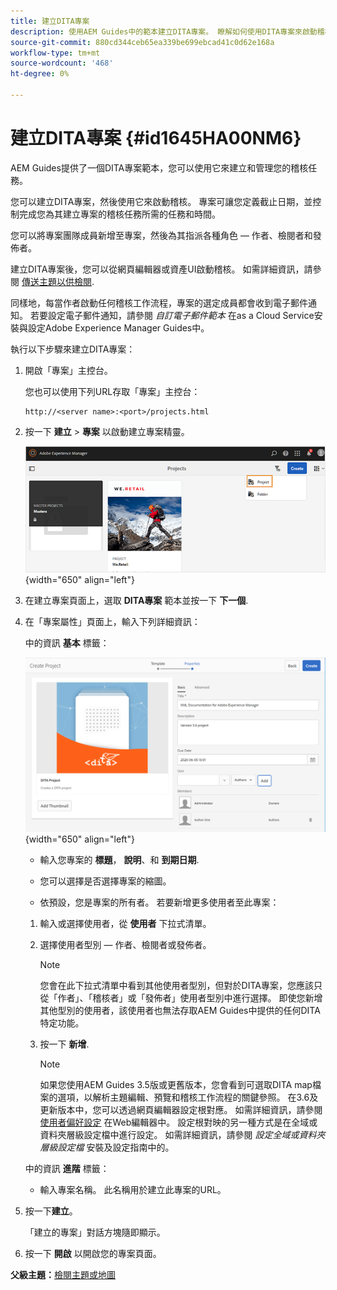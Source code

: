 ```yaml
---
title: 建立DITA專案
description: 使用AEM Guides中的範本建立DITA專案。 瞭解如何使用DITA專案來啟動稽核。
source-git-commit: 880cd344ceb65ea339be699ebcad41c0d62e168a
workflow-type: tm+mt
source-wordcount: '468'
ht-degree: 0%

---
```


# 建立DITA專案 {#id1645HA00NM6}

AEM Guides提供了一個DITA專案範本，您可以使用它來建立和管理您的稽核任務。

您可以建立DITA專案，然後使用它來啟動稽核。 專案可讓您定義截止日期，並控制完成您為其建立專案的稽核任務所需的任務和時間。

您可以將專案團隊成員新增至專案，然後為其指派各種角色 — 作者、檢閱者和發佈者。

建立DITA專案後，您可以從網頁編輯器或資產UI啟動稽核。 如需詳細資訊，請參閱 [傳送主題以供檢閱](review-send-topics-for-review.md#).

同樣地，每當作者啟動任何稽核工作流程，專案的選定成員都會收到電子郵件通知。 若要設定電子郵件通知，請參閱 *自訂電子郵件範本* 在as a Cloud Service安裝與設定Adobe Experience Manager Guides中。

執行以下步驟來建立DITA專案：

1. 開啟「專案」主控台。

   您也可以使用下列URL存取「專案」主控台：

   ```http
   http://<server name>:<port>/projects.html
   ```

1. 按一下 **建立** \> **專案** 以啟動建立專案精靈。

   ![](images/project-console-63.png){width="650" align="left"}

1. 在建立專案頁面上，選取 **DITA專案** 範本並按一下 **下一個**.

1. 在「專案屬性」頁面上，輸入下列詳細資訊：

   中的資訊 **基本** 標籤：

   ![](images/create-project.png){width="650" align="left"}

   - 輸入您專案的 **標題**， **說明**、和 **到期日期**.

   - 您可以選擇是否選擇專案的縮圖。

   - 依預設，您是專案的所有者。 若要新增更多使用者至此專案：

   1. 輸入或選擇使用者，從 **使用者** 下拉式清單。

   1. 選擇使用者型別 — 作者、檢閱者或發佈者。

      >[!NOTE]
      >
      >您會在此下拉式清單中看到其他使用者型別，但對於DITA專案，您應該只從「作者」、「稽核者」或「發佈者」使用者型別中進行選擇。 即使您新增其他型別的使用者，該使用者也無法存取AEM Guides中提供的任何DITA特定功能。

   1. 按一下 **新增**.

      >[!NOTE]
      >
      >如果您使用AEM Guides 3.5版或更舊版本，您會看到可選取DITA map檔案的選項，以解析主題編輯、預覽和稽核工作流程的關鍵參照。 在3.6及更新版本中，您可以透過網頁編輯器設定根對應。 如需詳細資訊，請參閱 [使用者偏好設定](web-editor-features.md#id2087G0P40SB) 在Web編輯器中。 設定根對映的另一種方式是在全域或資料夾層級設定檔中進行設定。 如需詳細資訊，請參閱 *設定全域或資料夾層級設定檔* 安裝及設定指南中的。

   中的資訊 **進階** 標籤：

   - 輸入專案名稱。 此名稱用於建立此專案的URL。

1. 按一下&#x200B;**建立**。

   「建立的專案」對話方塊隨即顯示。

1. 按一下 **開啟** 以開啟您的專案頁面。


**父級主題：**[&#x200B;檢閱主題或地圖](review.md)

